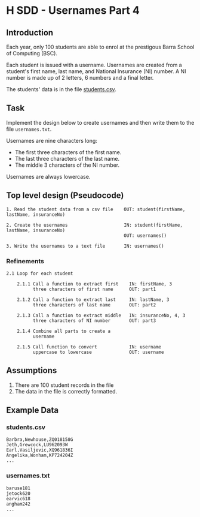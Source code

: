 # H SDD - Usernames Part 4


## Introduction

Each year, only 100 students are able to enrol at the prestigous Barra School of Computing (BSC).

Each student is issued with a username.  Usernames are created from a student's first name, last name, and National Insurance (NI) number.  A NI number is made up of 2 letters, 6 numbers and a final letter.

The students' data is in the file [students.csv](assets/students.csv "CSV file").


## Task

Implement the design below to create usernames and then write them to the file `usernames.txt`.

Usernames are nine characters long:

- The first three characters of the first name.
- The last three characters of the last name.
- The middle 3 characters of the NI number.

Usernames are always lowercase.


## Top level design (Pseudocode)

```
1. Read the student data from a csv file    OUT: student(firstName, lastName, insuranceNo)

2. Create the usernames                     IN: student(firstName, lastName, insuranceNo)
                                            OUT: usernames()  
   
3. Write the usernames to a text file       IN: usernames()
```


### Refinements

```
2.1 Loop for each student

    2.1.1 Call a function to extract first    IN: firstName, 3
          three characters of first name      OUT: part1

    2.1.2 Call a function to extract last     IN: lastName, 3
          three characters of last name       OUT: part2

    2.1.3 Call a function to extract middle   IN: insuranceNo, 4, 3
          three characters of NI number       OUT: part3
          
    2.1.4 Combine all parts to create a
          username

    2.1.5 Call function to convert            IN: username
          uppercase to lowercase              OUT: username
```


## Assumptions

1. There are 100 student records in the file
2. The data in the file is correctly formatted.


## Example Data

### students.csv

```
Barbra,Newhouse,ZQ018158G
Jeth,Grewcock,LU962093W
Earl,Vasiljevic,XQ961836I
Angelika,Wonham,KP724204Z
...
```


### usernames.txt

```
baruse181
jetock620
earvic618
angham242
...
```
